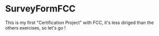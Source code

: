 # SurveyFormFCC
This is my first "Certification Project" with FCC, it's less diriged than the others exercises, so let's go !
